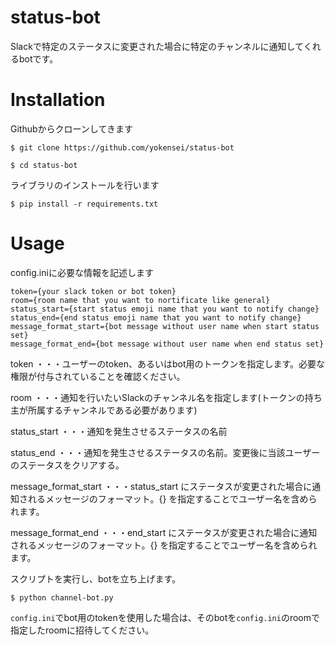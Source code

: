 # status-bot

Slackで特定のステータスに変更された場合に特定のチャンネルに通知してくれるbotです。  

# Installation
Githubからクローンしてきます
```
$ git clone https://github.com/yokensei/status-bot
```
```
$ cd status-bot
```
  
ライブラリのインストールを行います
```
$ pip install -r requirements.txt
```

# Usage
config.iniに必要な情報を記述します
```
token={your slack token or bot token}
room={room name that you want to nortificate like general}
status_start={start status emoji name that you want to notify change}
status_end={end status emoji name that you want to notify change}
message_format_start={bot message without user name when start status set}
message_format_end={bot message without user name when end status set}
```
token ・・・ユーザーのtoken、あるいはbot用のトークンを指定します。必要な権限が付与されていることを確認ください。

room ・・・通知を行いたいSlackのチャンネル名を指定します(トークンの持ち主が所属するチャンネルである必要があります)

status_start ・・・通知を発生させるステータスの名前

status_end ・・・通知を発生させるステータスの名前。変更後に当該ユーザーのステータスをクリアする。

message_format_start ・・・status_start にステータスが変更された場合に通知されるメッセージのフォーマット。{} を指定することでユーザー名を含められます。

message_format_end ・・・end_start にステータスが変更された場合に通知されるメッセージのフォーマット。{} を指定することでユーザー名を含められます。

スクリプトを実行し、botを立ち上げます。
```
$ python channel-bot.py
```
`config.ini`でbot用のtokenを使用した場合は、そのbotを`config.ini`のroomで指定したroomに招待してください。
